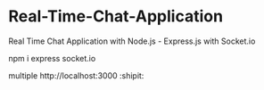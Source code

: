 # Real-Time-Chat-Application
 Real Time Chat Application with Node.js - Express.js with Socket.io

npm i express socket.io

 multiple http://localhost:3000 :shipit:
